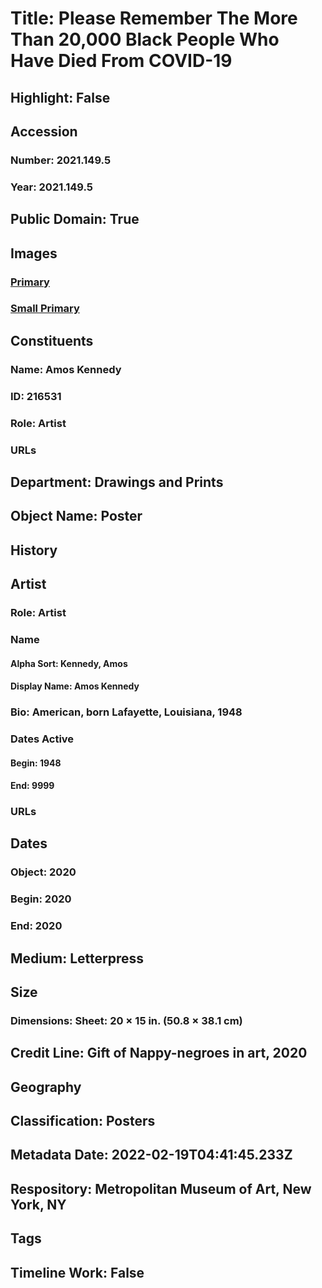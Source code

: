# Title: Please Remember The More Than 20,000 Black People Who Have Died From COVID-19
## Highlight: False
## Accession
### Number: 2021.149.5
### Year: 2021.149.5
## Public Domain: True
## Images
### [Primary](https://images.metmuseum.org/CRDImages/dp/original/DP-23532-001.jpg)
### [Small Primary](https://images.metmuseum.org/CRDImages/dp/web-large/DP-23532-001.jpg)
## Constituents
### Name: Amos Kennedy
### ID: 216531
### Role: Artist
### URLs
## Department: Drawings and Prints
## Object Name: Poster
## History
## Artist
### Role: Artist
### Name
#### Alpha Sort: Kennedy, Amos
#### Display Name: Amos Kennedy
### Bio: American, born Lafayette, Louisiana, 1948
### Dates Active
#### Begin: 1948
#### End: 9999
### URLs
## Dates
### Object: 2020
### Begin: 2020
### End: 2020
## Medium: Letterpress
## Size
### Dimensions: Sheet: 20 × 15 in. (50.8 × 38.1 cm)
## Credit Line: Gift of Nappy-negroes in art, 2020
## Geography
## Classification: Posters
## Metadata Date: 2022-02-19T04:41:45.233Z
## Respository: Metropolitan Museum of Art, New York, NY
## Tags
## Timeline Work: False